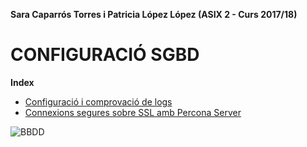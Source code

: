 **Sara Caparrós Torres i Patricia López López (ASIX 2 - Curs 2017/18)**
# CONFIGURACIÓ SGBD
**Index**
* [Configuració i comprovació de logs](https://github.com/saracaparros/BBDD/blob/master/M10-UF2/Activitat2/M10-UF2_Activitat2.md#realitza-les-seg%C3%9Cents-tasques-de-configuraci%C3%93-i-comprovaci%C3%93-de-logs)
* [Connexions segures sobre SSL amb Percona Server](https://github.com/saracaparros/BBDD/blob/master/M10-UF2/Activitat2/M10-UF2_Activitat2.md#configuraci%C3%93-del-servidor-percona-server-per-realitzar-connexions-segures-sobre-ssl)

![BBDD](http://prologics.co/img/bd.png)  